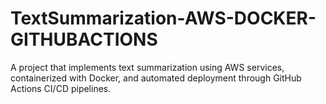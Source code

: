 # TextSummarization-AWS-DOCKER-GITHUBACTIONS
A project that implements text summarization using AWS services, containerized with Docker, and automated deployment through GitHub Actions CI/CD pipelines.
